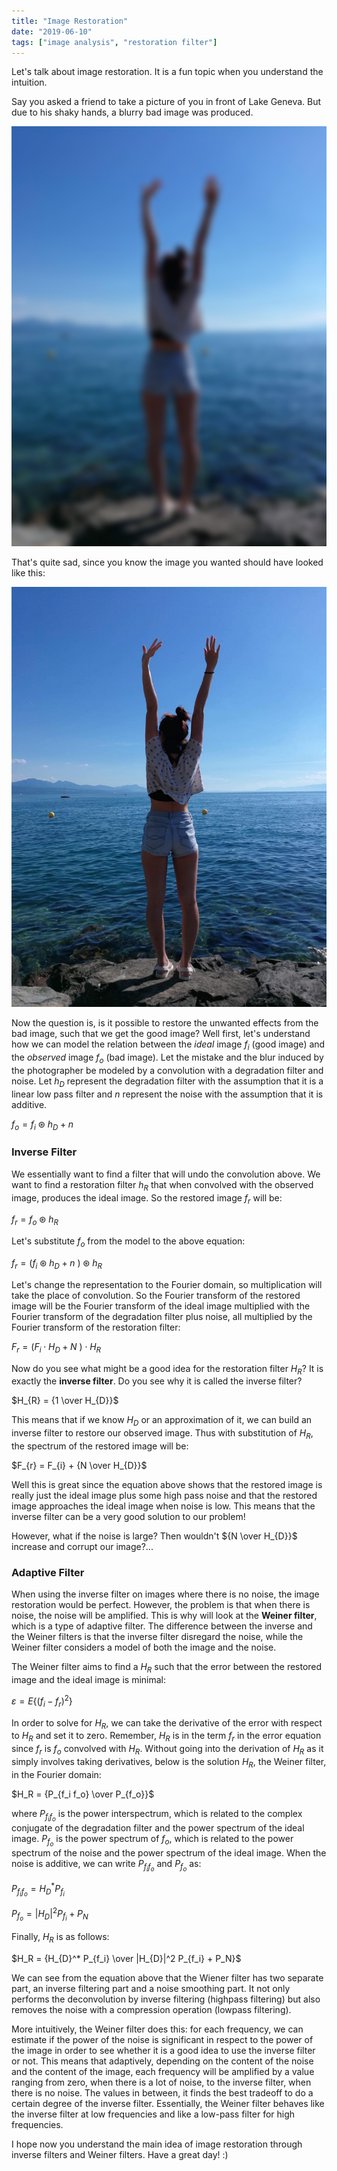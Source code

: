 ```yaml
---
title: "Image Restoration"
date: "2019-06-10"
tags: ["image analysis", "restoration filter"]
---
```

Let's talk about image restoration. It is a fun topic when you understand the intuition.

Say you asked a friend to take a picture of you in front of Lake Geneva. But due to his shaky hands, a blurry bad image was produced.

![](./bad.jpg)

That's quite sad, since you know the image you wanted should have looked like this:

![](./good.jpg)

Now the question is, is it possible to restore the unwanted effects from the bad image, such that we get the good image? Well first, let's understand how we can model the relation between the _ideal_ image $f_{i}$ (good image) and the _observed_ image $f_{o}$ (bad image). Let the mistake and the blur induced by the photographer be modeled by a convolution with a degradation filter and noise. Let $h_{D}$ represent the degradation filter with the assumption that it is a linear low pass filter and $n$ represent the noise with the assumption that it is additive.

$f_{o} = f_{i} \circledast h_{D} + n$

### Inverse Filter

We essentially want to find a filter that will undo the convolution above. We want to find a restoration filter $h_{R}$ that when convolved with the observed image, produces the ideal image. So the restored image $f_{r}$ will be:

$f_{r} = f_{o} \circledast h_{R}$

Let's substitute $f_{o}$ from the model to the above equation:

$f_{r} = (f_{i} \circledast h_{D} + n \ ) \circledast h_{R}$

Let's change the representation to the Fourier domain, so multiplication will take the place of convolution. So the Fourier transform of the restored image will be the Fourier transform of the ideal image multiplied with the Fourier transform of the degradation filter plus noise, all multiplied by the Fourier transform of the restoration filter:

$F_{r} = (F_{i} \cdot H_{D} + N \ ) \cdot H_{R}$

Now do you see what might be a good idea for the restoration filter $H_{R}$? It is exactly the __inverse filter__. Do you see why it is called the inverse filter?

$H_{R} = {1 \over H_{D}}$

This means that if we know $H_{D}$ or an approximation of it, we can build an inverse filter to restore our observed image. Thus with substitution of $H_{R}$, the spectrum of the restored image will be:

$F_{r} = F_{i}  + {N  \over H_{D}}$

Well this is great since the equation above shows that the restored image is really just the ideal image plus some high pass noise and that the restored image approaches the ideal image when noise is low. This means that the inverse filter can be a very good solution to our problem!

However, what if the noise is large? Then wouldn't ${N  \over H_{D}}$ increase and corrupt our image?...

### Adaptive Filter

When using the inverse filter on images where there is no noise, the image restoration would be perfect. However, the problem is that when there is noise, the noise will be amplified. This is why will look at the __Weiner filter__, which is a type of adaptive filter. The difference between the inverse and the Weiner filters is that the inverse filter disregard the noise, while the Weiner filter considers a model of both the image and the noise.

The Weiner filter aims to find a $H_R$ such that the error between the restored image and the ideal image is minimal:

$\varepsilon = E\{(f_i - f_r)^2\}$

In order to solve for $H_R$, we can take the derivative of the error with respect to $H_R$ and set it to zero. Remember, $H_R$ is in the term $f_r$ in the error equation since $f_r$ is $f_o$ convolved with $H_R$. Without going into the derivation of $H_R$ as it simply involves taking derivatives, below is the solution $H_R$, the Weiner filter, in the Fourier domain:

$H_R = {P_{f_i f_o} \over P_{f_o}}$

where $P_{f_i f_o}$ is the power interspectrum, which is related to the complex conjugate of the degradation filter and the power spectrum of the ideal image. $P_{f_o}$ is the power spectrum of $f_o$, which is related to the power spectrum of the noise and the power spectrum of the ideal image. When the noise is additive, we can write $P_{f_i f_o}$ and $P_{f_o}$ as:

$P_{f_i f_o} = H_{D}^* P_{f_i}$

$P_{f_o} = |H_{D}|^2 P_{f_i} + P_N$

Finally, $H_R$ is as follows:

$H_R = {H_{D}^* P_{f_i} \over |H_{D}|^2 P_{f_i} + P_N}$

We can see from the equation above that the Wiener filter has two separate part, an inverse filtering part and a noise smoothing part. It not only performs the deconvolution by inverse filtering (highpass filtering) but also removes the noise with a compression operation (lowpass filtering).

More intuitively, the Weiner filter does this: for each frequency, we can estimate if the power of the noise is significant in respect to the power of the image in order to see whether it is a good idea to use the inverse filter or not. This means that adaptively, depending on the content of the noise and the content of the image, each frequency will be amplified by a value ranging from zero, when there is a lot of noise, to the inverse filter, when there is no noise. The values in between, it finds the best tradeoff to do a certain degree of the inverse filter. Essentially, the Weiner filter behaves like the inverse filter at low frequencies and like a low-pass filter for high frequencies.

I hope now you understand the main idea of image restoration through inverse filters and Weiner filters. Have a great day! :)
